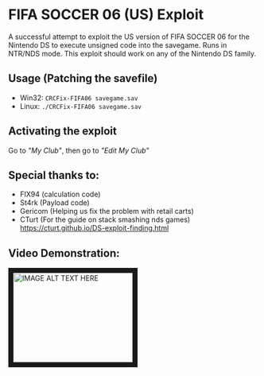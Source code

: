# FIFA SOCCER 06 (US) Exploit
A successful attempt to exploit the US version of FIFA SOCCER 06 for the Nintendo DS to execute unsigned code into the savegame.
Runs in NTR/NDS mode. This exploit should work on any of the Nintendo DS family.

## Usage (Patching the savefile)
* Win32: `CRCFix-FIFA06 savegame.sav`
* Linux: `./CRCFix-FIFA06 savegame.sav`

## Activating the exploit
Go to _"My Club"_, then go to _"Edit My Club"_

## Special thanks to:
* FIX94 (calculation code)
* St4rk (Payload code)
* Gericom (Helping us fix the problem with retail carts)
* CTurt (For the guide on stack smashing nds games) https://cturt.github.io/DS-exploit-finding.html

## Video Demonstration:
<a href="http://www.youtube.com/watch?feature=player_embedded&v=r6Ma8x6apQE
" target="_blank"><img src="http://img.youtube.com/vi/r6Ma8x6apQE/0.jpg" 
alt="IMAGE ALT TEXT HERE" width="240" height="180" border="10" /></a>
